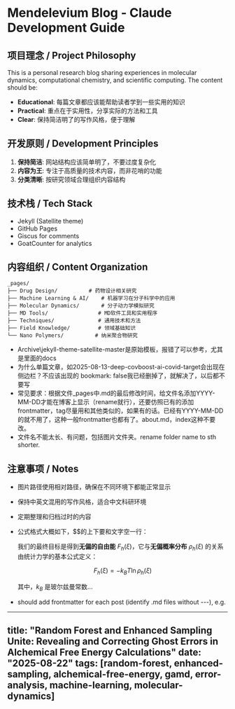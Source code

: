 # Mendelevium Blog - Claude Development Guide

## 项目理念 / Project Philosophy

This is a personal research blog sharing experiences in molecular dynamics, computational chemistry, and scientific computing. The content should be:

- **Educational**: 每篇文章都应该能帮助读者学到一些实用的知识
- **Practical**: 重点在于实用性，分享实际的方法和工具
- **Clear**: 保持简洁明了的写作风格，便于理解

## 开发原则 / Development Principles

1. **保持简洁**: 网站结构应该简单明了，不要过度复杂化
2. **内容为王**: 专注于高质量的技术内容，而非花哨的功能
3. **分类清晰**: 按研究领域合理组织内容结构

## 技术栈 / Tech Stack

- Jekyll (Satellite theme)
- GitHub Pages
- Giscus for comments
- GoatCounter for analytics

## 内容组织 / Content Organization

```
_pages/
├── Drug Design/          # 药物设计相关研究
├── Machine Learning & AI/    # 机器学习在分子科学中的应用
├── Molecular Dynamics/       # 分子动力学模拟研究
├── MD Tools/                # MD软件工具和实用程序  
├── Techniques/              # 通用技术和方法
├── Field Knowledge/         # 领域基础知识
└── Nano Polymers/          # 纳米聚合物研究
```

- Archive\jekyll-theme-satellite-master是原始模板，报错了可以参考，尤其是里面的docs
- 为什么单篇文章，如2025-08-13-deep-covboost-ai-covid-target会出现在侧边栏？不应该出现的
    bookmark: false我已经删掉了，就解决了，以后都不要写
- 常见要求：根据文件_pages中.md的最后修改时间，给文件名添加YYYY-MM-DD才能在博客上显示（rename就行），还要仿照已有的添加frontmatter，tag尽量用和其他类似的，如果有的话。已经有YYYY-MM-DD的就不用了，这种一般frontmatter也都有了。about.md，index这种不要改。
- 文件名不能太长、有问题，包括图片文件夹。rename folder name to sth shorter.


## 注意事项 / Notes

- 图片路径使用相对路径，确保在不同环境下都能正常显示
- 保持中英文混用的写作风格，适合中文科研环境
- 定期整理和归档过时的内容
- 公式格式大概如下，$$的上下要和文字空一行：

    我们的最终目标是得到**无偏的自由能** $F_h(\xi)$，它与**无偏概率分布** $\rho_h(\xi)$ 的关系由统计力学的基本公式定义：

    $$
    F_{h}(\xi) = -k_B T \ln \rho_{h}(\xi)
    $$

    其中，$k_B$ 是玻尔兹曼常数...

- should add frontmatter for each post (identify .md files without ---), e.g.
---
title: "Random Forest and Enhanced Sampling Unite: Revealing and Correcting Ghost Errors in Alchemical Free Energy Calculations"
date: "2025-08-22"
tags: [random-forest, enhanced-sampling, alchemical-free-energy, gamd, error-analysis, machine-learning, molecular-dynamics]
---
  